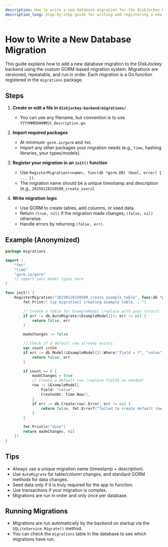 ```yaml
---
description: How to write a new database migration for the DiskJockey backend
description_long: Step-by-step guide for writing and registering a new GORM-based database migration using the migrations system
---
```


# How to Write a New Database Migration

This guide explains how to add a new database migration to the DiskJockey backend using the custom GORM-based migration system. Migrations are versioned, repeatable, and run in order. Each migration is a Go function registered in the `migrations` package.

## Steps

1. **Create or edit a file in `diskjockey-backend/migrations/`**
   - You can use any filename, but convention is to use `YYYYMMDDHHMMSS_description.go`.

2. **Import required packages**
   - At minimum: `gorm.io/gorm` and `fmt`.
   - Import any other packages your migration needs (e.g., `time`, hashing libraries, your types/models).

3. **Register your migration in an `init()` function**
   - Use `RegisterMigration(<name>, func(db *gorm.DB) (bool, error) { ... })`.
   - The migration name should be a unique timestamp and description (e.g., `20250128150500_create_users`).

4. **Write migration logic**
   - Use GORM to create tables, add columns, or seed data.
   - Return `(true, nil)` if the migration made changes; `(false, nil)` otherwise.
   - Handle errors by returning `(false, err)`.

## Example (Anonymized)

```go
package migrations

import (
    "fmt"
    "time"
    "gorm.io/gorm"
    // import your model types here
)

func init() {
    RegisterMigration("20250128150500_create_example_table", func(db *gorm.DB) (bool, error) {
        fmt.Print(" [up migration] creating example table... ")

        // Create a table for ExampleModel (replace with your struct)
        if err := db.AutoMigrate(&ExampleModel{}); err != nil {
            return false, err
        }

        madeChanges := false

        // Check if a default row already exists
        var count int64
        if err := db.Model(&ExampleModel{}).Where("field = ?", "value").Count(&count).Error; err != nil {
            return false, err
        }

        if count == 0 {
            madeChanges = true
            // Create a default row (replace fields as needed)
            row := &ExampleModel{
                Field: "value",
                CreatedAt: time.Now(),
            }
            if err := db.Create(row).Error; err != nil {
                return false, fmt.Errorf("failed to create default row: %v", err)
            }
        }

        fmt.Println("done")
        return madeChanges, nil
    })
}
```

## Tips
- Always use a unique migration name (timestamp + description).
- Use `AutoMigrate` for table/column changes, and standard GORM methods for data changes.
- Seed data only if it is truly required for the app to function.
- Use transactions if your migration is complex.
- Migrations are run in order and only once per database.

## Running Migrations
- Migrations are run automatically by the backend on startup via the `SQLiteService.Migrate()` method.
- You can check the `migrations` table in the database to see which migrations have run.
